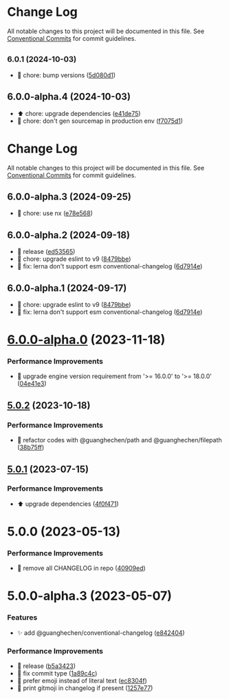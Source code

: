 # Change Log

All notable changes to this project will be documented in this file.
See [Conventional Commits](https://conventionalcommits.org) for commit guidelines.

## <small>6.0.1 (2024-10-03)</small>

* :wrench:  chore: bump versions ([5d080d1](https://github.com/guanghechen/node-scaffolds/commit/5d080d1))





## 6.0.0-alpha.4 (2024-10-03)

* :arrow_up:  chore: upgrade dependencies ([e41de75](https://github.com/guanghechen/node-scaffolds/commit/e41de75))
* :wrench:  chore: don't gen sourcemap in production env ([f7075d1](https://github.com/guanghechen/node-scaffolds/commit/f7075d1))





# Change Log

All notable changes to this project will be documented in this file. See
[Conventional Commits](https://conventionalcommits.org) for commit guidelines.

## 6.0.0-alpha.3 (2024-09-25)

- :wrench: chore: use nx ([e78e568](https://github.com/guanghechen/node-scaffolds/commit/e78e568))

## 6.0.0-alpha.2 (2024-09-18)

- :bookmark: release ([ed53565](https://github.com/guanghechen/node-scaffolds/commit/ed53565))
- :wrench: chore: upgrade eslint to v9
  ([8479bbe](https://github.com/guanghechen/node-scaffolds/commit/8479bbe))
- :wrench: fix: lerna don't support esm conventional-changelog
  ([6d7914e](https://github.com/guanghechen/node-scaffolds/commit/6d7914e))

## 6.0.0-alpha.1 (2024-09-17)

- :wrench: chore: upgrade eslint to v9
  ([8479bbe](https://github.com/guanghechen/node-scaffolds/commit/8479bbe))
- :wrench: fix: lerna don't support esm conventional-changelog
  ([6d7914e](https://github.com/guanghechen/node-scaffolds/commit/6d7914e))

# [6.0.0-alpha.0](https://github.com/guanghechen/node-scaffolds/compare/@guanghechen/conventional-changelog@5.0.2...@guanghechen/conventional-changelog@6.0.0-alpha.0) (2023-11-18)

### Performance Improvements

- 🔧 upgrade engine version requirement from '>= 16.0.0' to '>= 18.0.0'
  ([04e41e3](https://github.com/guanghechen/node-scaffolds/commit/04e41e3431fcd015117091c6ce2c4f37e9afcf2f))

## [5.0.2](https://github.com/guanghechen/node-scaffolds/compare/@guanghechen/conventional-changelog@5.0.1...@guanghechen/conventional-changelog@5.0.2) (2023-10-18)

### Performance Improvements

- :art: refactor codes with @guanghechen/path and @guanghechen/filepath
  ([38b75ff](https://github.com/guanghechen/node-scaffolds/commit/38b75ff89abdbdfc0f0c0a34b18ce353c49a3f50))

## [5.0.1](https://github.com/guanghechen/node-scaffolds/compare/@guanghechen/conventional-changelog@5.0.0...@guanghechen/conventional-changelog@5.0.1) (2023-07-15)

### Performance Improvements

- ⬆️ upgrade dependencies
  ([4f0f471](https://github.com/guanghechen/node-scaffolds/commit/4f0f4712d061099ea9d5605efeb54357e4479f6a))

# 5.0.0 (2023-05-13)

### Performance Improvements

- 📝 remove all CHANGELOG in repo
  ([40909ed](https://github.com/guanghechen/node-scaffolds/commit/40909ed439632e0c4b0cd817614e24fdeac2fa23))

# 5.0.0-alpha.3 (2023-05-07)

### Features

- ✨ add @guanghechen/conventional-changelog
  ([e842404](https://github.com/guanghechen/node-scaffolds/commit/e842404c127bfb827b7ae5bed36811d9570286b9))

### Performance Improvements

- :bookmark: release
  ([b5a3423](https://github.com/guanghechen/node-scaffolds/commit/b5a3423a3dd338d13ac4247c2651f4693f9fe363))
- 🎨 fix commit type
  ([1a89c4c](https://github.com/guanghechen/node-scaffolds/commit/1a89c4c2b1ac1394b3d762b162dfd663ee0fa5de))
- 🎨 prefer emoji instead of literal text
  ([ec8304f](https://github.com/guanghechen/node-scaffolds/commit/ec8304f6fb32872b18d4236bda6588ced5b9ed3d))
- 🍱 print gitmoji in changelog if present
  ([1257e77](https://github.com/guanghechen/node-scaffolds/commit/1257e77b967cbec8be1c4b1e4b843284f46e0362))

